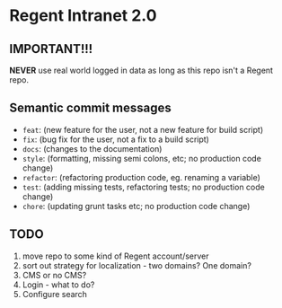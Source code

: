 # Regent Intranet 2.0

## IMPORTANT!!!

**NEVER** use real world logged in data as long as this repo isn't a Regent repo.

## Semantic commit messages

- `feat`: (new feature for the user, not a new feature for build script)
- `fix`: (bug fix for the user, not a fix to a build script)
- `docs`: (changes to the documentation)
- `style`: (formatting, missing semi colons, etc; no production code change)
- `refactor`: (refactoring production code, eg. renaming a variable)
- `test`: (adding missing tests, refactoring tests; no production code change)
- `chore`: (updating grunt tasks etc; no production code change)

## TODO

1. move repo to some kind of Regent account/server
2. sort out strategy for localization - two domains? One domain?
3. CMS or no CMS?
4. Login - what to do?
5. Configure search
